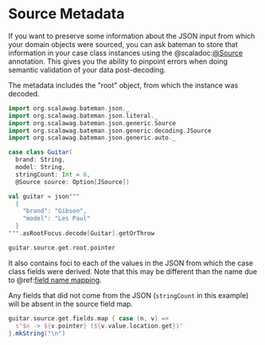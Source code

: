 # Source Metadata

If you want to preserve some information about the JSON input from which 
your domain objects were sourced, you can ask bateman to store that 
information in your case class instances using the
@scaladoc:[@Source](org.scalawag.bateman.json.generic.Source) annotation.
This gives you the ability to pinpoint errors when doing semantic 
validation of your data post-decoding.

The metadata includes the "root" object, from which the instance was decoded.

```scala mdoc:bateman:value
import org.scalawag.bateman.json._
import org.scalawag.bateman.json.literal._
import org.scalawag.bateman.json.generic.Source
import org.scalawag.bateman.json.generic.decoding.JSource
import org.scalawag.bateman.json.generic.auto._

case class Guitar(
  brand: String,
  model: String,
  stringCount: Int = 6,
  @Source source: Option[JSource])

val guitar = json"""
  {
    "brand": "Gibson",
    "model": "Les Paul"
  }
""".asRootFocus.decode[Guitar].getOrThrow

guitar.source.get.root.pointer
```

It also contains foci to each of the values in the JSON from which the case 
class fields were derived. Note that this may be different than the name due 
to @ref:[field name mapping](config/fieldNameMapping.md).


Any fields that 
did not come from the JSON (`stringCount` in this example) will be absent in 
the source field map.

```scala mdoc:bateman:value
guitar.source.get.fields.map { case (n, v) =>
  s"$n -> ${v.pointer} (${v.value.location.get})"  
}.mkString("\n")
```
